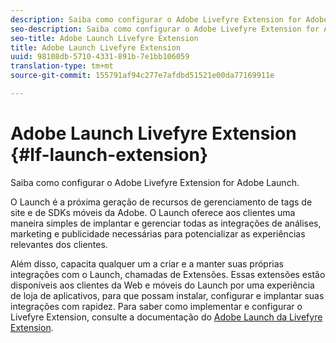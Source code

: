 ```yaml
---
description: Saiba como configurar o Adobe Livefyre Extension for Adobe Launch.
seo-description: Saiba como configurar o Adobe Livefyre Extension for Adobe Launch.
seo-title: Adobe Launch Livefyre Extension
title: Adobe Launch Livefyre Extension
uuid: 98108db-5710-4331-891b-7e1bb106059
translation-type: tm+mt
source-git-commit: 155791af94c277e7afdbd51521e00da77169911e

---
```


# Adobe Launch Livefyre Extension {#lf-launch-extension}

Saiba como configurar o Adobe Livefyre Extension for Adobe Launch.

O Launch é a próxima geração de recursos de gerenciamento de tags de site e de SDKs móveis da Adobe. O Launch oferece aos clientes uma maneira simples de implantar e gerenciar todas as integrações de análises, marketing e publicidade necessárias para potencializar as experiências relevantes dos clientes.

Além disso, capacita qualquer um a criar e a manter suas próprias integrações com o Launch, chamadas de Extensões. Essas extensões estão disponíveis aos clientes da Web e móveis do Launch por uma experiência de loja de aplicativos, para que possam instalar, configurar e implantar suas integrações com rapidez. Para saber como implementar e configurar o Livefyre Extension, consulte a documentação do [Adobe Launch da Livefyre Extension](https://docs.adobelaunch.com/extension-reference/web/adobe-livefyre-extension).